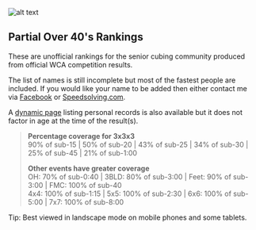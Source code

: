 ![alt text](img/logo.jpg "logo")
## Partial Over 40's Rankings

These are unofficial rankings for the senior cubing community produced from official WCA competition results.

The list of names is still incomplete but most of the fastest people are included. If you would like your name to be added then either contact me via [Facebook](https://www.facebook.com/michael.george.545) or [Speedsolving.com](https://www.speedsolving.com/forum/members/logiqx.17180/).

A [dynamic page](https://jonatanklosko.github.io/rankings/#/rankings/show?name=Over%2040's%20-%20Official%20PRs&wcaids=) listing personal records is also available but it does not factor in age at the time of the result(s).

>**Percentage coverage for 3x3x3**  
>90% of sub-15 | 50% of sub-20 | 43% of sub-25 | 34% of sub-30 | 25% of sub-45 | 21% of sub-1:00  
>
>**Other events have greater coverage**  
>OH: 70% of sub-0:40 | 3BLD: 80% of sub-3:00 | Feet: 90% of sub-3:00 | FMC: 100% of sub-40  
>4x4: 100% of sub-1:15 | 5x5: 100% of sub-2:30 | 6x6: 100% of sub-5:00 | 7x7: 100% of sub-8:00

Tip: Best viewed in landscape mode on mobile phones and some tablets.

